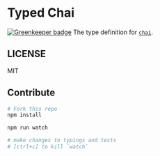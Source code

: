 # Typed Chai

[![Greenkeeper badge](https://badges.greenkeeper.io/types/npm-chai.svg)](https://greenkeeper.io/)
The type definition for [`chai`](https://github.com/chaijs/chai).

## LICENSE
MIT

## Contribute
```sh
# Fork this repo
npm install

npm run watch

# make changes to typings and tests
# [ctrl+c] to kill `watch`
```
